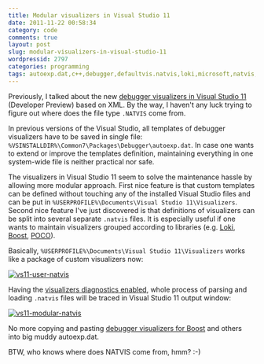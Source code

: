 ```yaml
---
title: Modular visualizers in Visual Studio 11
date: 2011-11-22 00:58:34
category: code
comments: true
layout: post
slug: modular-visualizers-in-visual-studio-11
wordpressid: 2797
categories: programming
tags: autoexp.dat,c++,debugger,defaultvis.natvis,loki,microsoft,natvis,poco,visual studio,visual studio 11,visualizer
---
```


Previously, I talked about the new [debugger visualizers in Visual Studio 11](/?p=2289) (Developer Preview) based on XML. By the way, I haven't any luck trying to figure out where does the file type `.NATVIS` come from.

In previous versions of the Visual Studio, all templates of debugger visualizers have to be saved in single file: `%VSINSTALLDIR%\Common7\Packages\Debugger\autoexp.dat`. In case one wants to extend or improve the templates definition, maintaining everything in one system-wide file is neither practical nor safe.

The visualizers in Visual Studio 11 seem to solve the maintenance hassle by allowing more modular approach. First nice feature is that custom templates can be defined without touching any of the installed Visual Studio files and can be put in `%USERPROFILE%\Documents\Visual Studio 11\Visualizers`. Second nice feature I've just discovered is that definitions of visualizers can be split into several separate `.natvis` files. It is especially useful if one wants to maintain visualizers grouped according to libraries (e.g. [Loki](http://loki-lib.sourceforge.net/), [Boost](http://www.boost.org), [POCO](http://pocoproject.org)).

Basically, `%USERPROFILE%\Documents\Visual Studio 11\Visualizers` works like a package of custom visualizers now:

[![vs11-user-natvis](http://farm7.staticflickr.com/6223/6379533713_9362254f30_o.png)](http://www.flickr.com/photos/mloskot/6379533713/)

Having the [visualizers diagnostics enabled](/?p=2781), whole process of parsing and loading `.natvis` files will be traced in Visual Studio 11 output window:

[![vs11-modular-natvis](http://farm7.staticflickr.com/6037/6379627735_e6388b61b2_z.jpg)](http://www.flickr.com/photos/mloskot/6379627735/)

No more copying and pasting [debugger visualizers for Boost](https://svn.boost.org/trac/boost/wiki/DebuggerVisualizers) and others into big muddy autoexp.dat.

BTW, who knows where does NATVIS come from, hmm? :-)
